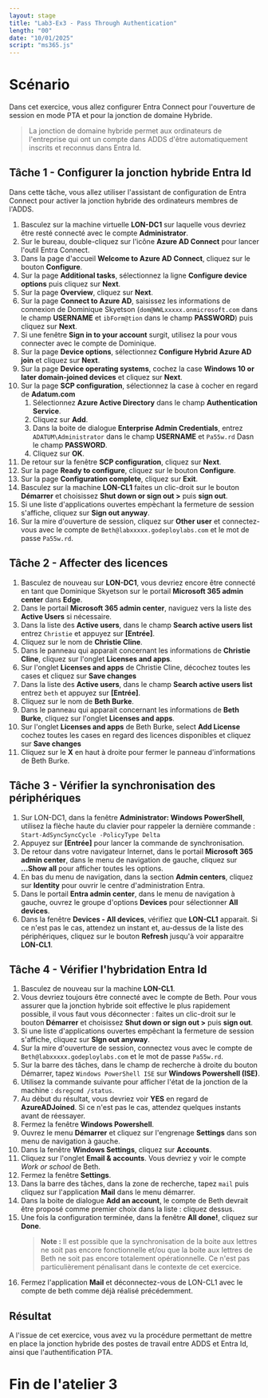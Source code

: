 ```yaml
---
layout: stage
title: "Lab3-Ex3 - Pass Through Authentication"
length: "00"
date: "10/01/2025"
script: "ms365.js"
---
```

# Scénario
Dans cet exercice, vous allez configurer Entra Connect pour l'ouverture de session en mode PTA et pour la jonction de domaine Hybride.  
> La jonction de domaine hybride permet aux ordinateurs de l'entreprise qui ont un compte dans ADDS d'être automatiquement inscrits et reconnus dans Entra Id.  

## Tâche 1 - Configurer la jonction hybride Entra Id
Dans cette tâche, vous allez utiliser l'assistant de configuration de Entra Connect pour activer la jonction hybride des ordinateurs membres de l'ADDS.
1. Basculez sur la machine virtuelle **LON-DC1** sur laquelle vous devriez être resté connecté avec le compte **Administrator**.
1. Sur le bureau, double-cliquez sur l'icône **Azure AD Connect** pour lancer l'outil Entra Connect.
1. Dans la page d'accueil **Welcome to Azure AD Connect**, cliquez sur le bouton **Configure**.
1. Sur la page **Additional tasks**, sélectionnez la ligne **Configure device options** puis cliquez sur **Next**.
1. Sur la page **Overview**, cliquez sur **Next**.
1. Sur la page **Connect to Azure AD**, saisissez les informations de connexion de Dominique Skyetson (```dom@WWLxxxxx.onmicrosoft.com``` dans le champ **USERNAME** et ```ibForm@tion``` dans le champ **PASSWORD**) puis cliquez sur **Next**.
1. Si une fenêtre **Sign in to your account** surgit, utilisez la pour vous connecter avec le compte de Dominique.
1. Sur la page **Device options**, sélectionnez **Configure Hybrid Azure AD join** et cliquez sur **Next**.
1. Sur la page **Device operating systems**, cochez la case **Windows 10 or later domain-joined devices** et cliquez sur **Next**.
1. Sur la page **SCP configuration**, sélectionnez la case à cocher en regard de **Adatum.com**
	1. Sélectionnez **Azure Active Directory** dans le champ **Authentication Service**.
	1. Cliquez sur **Add**.
	1. Dans la boite de dialogue **Enterprise Admin Credentials**, entrez ```ADATUM\Administrator``` dans le champ **USERNAME** et ```Pa55w.rd``` Dasn le champ **PASSWORD**.
	1. Cliquez sur **OK**.
1. De retour sur la fenêtre **SCP configuration**, cliquez sur **Next**.
1. Sur la page **Ready to configure**, cliquez sur le bouton **Configure**.
1. Sur la page **Configuration complete**, cliquez sur **Exit**.
1. Basculez sur la machine **LON-CL1** faites un clic-droit sur le bouton **Démarrer** et choisissez **Shut down or sign out >** puis **sign out**.
1. Si une liste d'applications ouvertes empèchant la fermeture de session s'affiche, cliquez sur **Sign out anyway**.
1. Sur la mire d'ouverture de session, cliquez sur **Other user** et connectez-vous avec le compte de  ```Beth@labxxxxx.godeploylabs.com``` et le mot de passe ```Pa55w.rd```.

## Tâche 2 - Affecter des licences
1. Basculez de nouveau sur **LON-DC1**, vous devriez encore être connecté en tant que Dominique Skyetson sur le portail **Microsoft 365 admin center** dans **Edge**.
1. Dans le portail **Microsoft 365 admin center**, naviguez vers la liste des **Active Users** si nécessaire.
1. Dans la liste des **Active users**, dans le champ **Search active users list** entrez ```Christie``` et appuyez sur **[Entrée]**.
1. Cliquez sur le nom de **Christie Cline**.
1. Dans le panneau qui apparait concernant les informations de **Christie Cline**, cliquez sur l'onglet **Licenses and apps**.
1. Sur l'onglet **Licenses and apps** de Christie Cline, décochez toutes les cases et cliquez sur **Save changes**
1. Dans la liste des **Active users**, dans le champ **Search active users list** entrez ```beth``` et appuyez sur **[Entrée]**.
1. Cliquez sur le nom de **Beth Burke**.
1. Dans le panneau qui apparait concernant les informations de **Beth Burke**, cliquez sur l'onglet **Licenses and apps**.
1. Sur l'onglet **Licenses and apps** de Beth Burke, select **Add License** cochez toutes les cases en regard des licences disponibles et cliquez sur **Save changes**
1. Cliquez sur le **X** en haut à droite pour fermer le panneau d'informations de Beth Burke.

## Tâche 3 - Vérifier la synchronisation des périphériques
1. Sur LON-DC1, dans la fenêtre **Administrator: Windows PowerShell**, utilisez la flèche haute du clavier pour rappeler la dernière commande :  
   ```Start-AdSyncSyncCycle -PolicyType Delta```
1. Appuyez sur **[Entrée]** pour lancer la commande de synchronisation.
1. De retour dans votre navigateur Internet, dans le portail **Microsoft 365 admin center**, dans le menu de navigation de gauche, cliquez sur **...Show all** pour afficher toutes les options.
1. En bas du menu de navigation, dans la section **Admin centers**, cliquez sur **Identity** pour ouvrir le centre d'administration Entra.
1. Dans le portail **Entra admin center**, dans le menu de navigation à gauche, ouvrez le groupe d'options **Devices** pour sélectionner **All devices**.
1. Dans la fenêtre **Devices - All devices**, vérifiez que **LON-CL1** apparait. Si ce n'est pas le cas, attendez un instant et, au-dessus de la liste des périphériques, cliquez sur le bouton **Refresh** jusqu'à voir apparaitre **LON-CL1**.

## Tâche 4 - Vérifier l'hybridation Entra Id
1. Basculez de nouveau sur la machine **LON-CL1**.
1. Vous devriez toujours être connecté avec le compte de Beth. Pour vous assurer que la jonction hybride soit effective le plus rapidement possible, il vous faut vous déconnecter : faites un clic-droit sur le bouton **Démarrer** et choisissez **Shut down or sign out >** puis **sign out**.
1. Si une liste d'applications ouvertes empêchant la fermeture de session s'affiche, cliquez sur **SIgn out anyway**.
1. Sur la mire d'ouverture de session, connectez vous avec le compte de  ```Beth@labxxxxx.godeploylabs.com``` et le mot de passe ```Pa55w.rd```.
1. Sur la barre des tâches, dans le champ de recherche à droite du bouton Démarrer, tapez ```Windows PowerShell ISE``` sur **Windows Powershell (ISE)**.
1. Utilisez la commande suivante pour afficher l'état de la jonction de la machine : ```dsregcmd /status```.
1. Au début du résultat, vous devriez voir **YES** en regard de **AzureADJoined**. Si ce n'est pas le cas, attendez quelques instants avant de réessayer.
1. Fermez la fenêtre **Windows Powershell**.
1. Ouvrez le menu **Démarrer** et cliquez sur l'engrenage **Settings** dans son menu de navigation à gauche.
1. Dans la fenêtre **Windows Settings**, cliquez sur **Accounts**.
1. Cliquez sur l'onglet **Email & accounts**. Vous devriez y voir le compte *Work or school* de Beth.
1. Fermez la fenêtre **Settings**.
1. Dans la barre des tâches, dans la zone de recherche, tapez ```mail``` puis cliquez sur l'application **Mail** dans le menu démarrer.
1. Dans la boite de dialogue **Add an account**, le compte de Beth devrait être proposé comme premier choix dans la liste : cliquez dessus.
1. Une fois la configuration terminée, dans la fenêtre **All done!**, cliquez sur **Done**.
	>**Note :** Il est possible que la synchronisation de la boite aux lettres ne soit pas encore fonctionnelle et/ou que la boite aux lettres de Beth ne soit pas encore totalement opérationnelle. Ce n'est pas particulièrement pénalisant dans le contexte de cet exercice.
1. Fermez l'application **Mail** et déconnectez-vous de LON-CL1 avec le compte de beth comme déjà réalisé précédemment.

## Résultat
A l'issue de cet exercice, vous avez vu la procédure permettant de mettre en place la jonction hybride des postes de travail entre ADDS et Entra Id, ainsi que l'authentification PTA.

# Fin de l'atelier 3